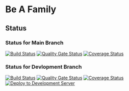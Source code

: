# Be A Family

## 

## Status

### Status for Main Branch
[![Build Status](https://github.com/swsnu/swppfall2022-team10/actions/workflows/ci.yml/badge.svg)](https://github.com/swsnu/swppfall2022-team10/actions/workflows/ci.yml)
[![Quality Gate Status](https://sonarcloud.io/api/project_badges/measure?project=swsnu_swppfall2022-team10&metric=alert_status)](https://sonarcloud.io/summary/new_code?id=swsnu_swppfall2022-team10)
[![Coverage Status](https://coveralls.io/repos/github/swsnu/swppfall2022-team10/badge.svg?branch=main)](https://coveralls.io/github/swsnu/swppfall2022-team10?branch=main)

### Status for Devlopment Branch 

[![Build Status](https://github.com/swsnu/swppfall2022-team10/actions/workflows/ci.yml/badge.svg?branch=dev)](https://github.com/swsnu/swppfall2022-team10/actions/workflows/ci.yml)
[![Quality Gate Status](https://sonarcloud.io/api/project_badges/measure?project=swsnu_swppfall2022-team10&metric=alert_status&branch=dev)](https://sonarcloud.io/dashboard?id=swsnu_swppfall2022-team10&branch=dev)
[![Coverage Status](https://coveralls.io/repos/github/swsnu/swppfall2022-team10/badge.svg?branch=dev)](https://coveralls.io/github/swsnu/swppfall2022-team10?branch=dev)
[![Deploy to Development Server](https://github.com/swsnu/swppfall2022-team10/actions/workflows/deploy-dev.yml/badge.svg?branch=dev)](https://github.com/swsnu/swppfall2022-team10/actions/workflows/deploy-dev.yml)
